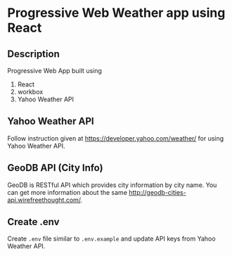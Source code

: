 # Progressive Web Weather app using React

## Description

Progressive Web App built using

1. React
2. workbox
3. Yahoo Weather API

## Yahoo Weather API

Follow instruction given at https://developer.yahoo.com/weather/ for using Yahoo Weather API.

## GeoDB API (City Info)

GeoDB is RESTful API which provides city information by city name. You can get more information about the same http://geodb-cities-api.wirefreethought.com/.

## Create .env

Create `.env` file similar to `.env.example` and update API keys from Yahoo Weather API.

